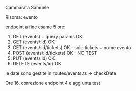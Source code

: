 Cammarata Samuele

Risorsa: evento

endpoint a fine esame 5 ore:

1) GET (events) + query params     OK <br>
2) GET (events/:id)                OK <br>
3) GET (events/:id/tickets)        OK - solo tickets + nome evento <br>
4) POST (events/:id/tickets)       OK - NO TEST <br>
5) PUT (events/:id)                OK <br>
6) DELETE (events/id)              OK <br>


le date sono gestite in routes/events.ts -> checkDate <br>


Ore 16, correzione endpoint 4 e aggiunta test